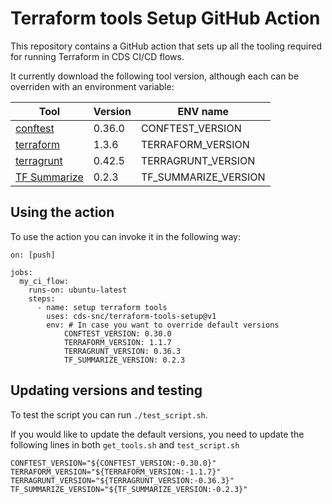 # Terraform tools Setup GitHub Action

This repository contains a GitHub action that sets up all the tooling required for running Terraform in CDS CI/CD flows.

It currently download the following tool version, although each can be overriden with an environment variable:

|Tool|Version|ENV name|
|---|---|---|
|[conftest](https://github.com/open-policy-agent/conftest)|0.36.0|CONFTEST_VERSION|
|[terraform](https://github.com/hashicorp/terraform)|1.3.6|TERRAFORM_VERSION|
|[terragrunt](https://github.com/gruntwork-io/terragrunt)|0.42.5|TERRAGRUNT_VERSION|
|[TF Summarize](https://github.com/dineshba/tf-summarize)|0.2.3|TF_SUMMARIZE_VERSION|

## Using the action

To use the action you can invoke it in the following way:

```
on: [push]

jobs:
  my_ci_flow:
    runs-on: ubuntu-latest
    steps:
      - name: setup terraform tools
        uses: cds-snc/terraform-tools-setup@v1
        env: # In case you want to override default versions
            CONFTEST_VERSION: 0.30.0 
            TERRAFORM_VERSION: 1.1.7
            TERRAGRUNT_VERSION: 0.36.3
            TF_SUMMARIZE_VERSION: 0.2.3
```

## Updating versions and testing

To test the script you can run `./test_script.sh`. 

If you would like to update the default versions, you need to update the following lines in both `get_tools.sh` and `test_script.sh`

```
CONFTEST_VERSION="${CONFTEST_VERSION:-0.30.0}"
TERRAFORM_VERSION="${TERRAFORM_VERSION:-1.1.7}"
TERRAGRUNT_VERSION="${TERRAGRUNT_VERSION:-0.36.3}"
TF_SUMMARIZE_VERSION="${TF_SUMMARIZE_VERSION:-0.2.3}"
```